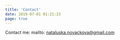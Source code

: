 ```yaml
---
title: 'Contact'
date: 2019-07-01 01:21:23
page: true
---
```


Contact me:
mailto: nataluska.novackova@gmail.com

